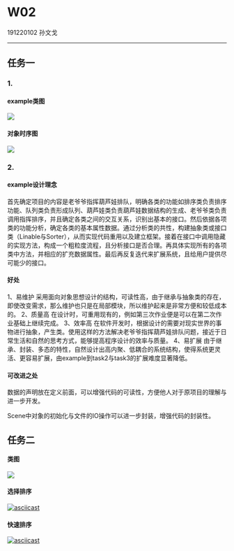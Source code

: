 # W02

191220102  孙文戈

------



## 任务一

### 1.

#### example类图

![](http://www.plantuml.com/plantuml/proxy?cache=no&src=https://raw.githubusercontent.com/jwork-2021/jw02-OraOraOra0ra/master/example/class.puml)

#### 对象时序图

![](http://www.plantuml.com/plantuml/proxy?cache=no&src=https://raw.githubusercontent.com/jwork-2021/jw02-OraOraOra0ra/master/example/timeline.puml)

### 2.

#### example设计理念

​	首先确定项目的内容是老爷爷指挥葫芦娃排队，明确各类的功能如排序类负责排序功能、队列类负责形成队列、葫芦娃类负责葫芦娃数据结构的生成、老爷爷类负责调用指挥排序，并且确定各类之间的交互关系，识别出基本的接口。然后依据各项类的功能分析，确定各类的基本属性数据。通过分析类的共性，构建抽象类或接口类（Linable与Sorter），从而实现代码重用以及建立框架。接着在接口中调用隐藏的实现方法，构成一个粗粒度流程，且分析接口是否合理。再具体实现所有的各项类中方法，并相应的扩充数据属性。最后再反复迭代来扩展系统，且给用户提供尽可能少的接口。

#### 好处

1、易维护
采用面向对象思想设计的结构，可读性高，由于继承与抽象类的存在，即使改变需求，那么维护也只是在局部模块，所以维护起来是非常方便和较低成本的。
2、质量高
在设计时，可重用现有的，例如第三次作业便是可以在第二次作业基础上继续完成。
3、效率高
在软件开发时，根据设计的需要对现实世界的事物进行抽象，产生类。使用这样的方法解决老爷爷指挥葫芦娃排队问题，接近于日常生活和自然的思考方式，能够提高程序设计的效率与质量。
4、易扩展
由于继承、封装、多态的特性，自然设计出高内聚、低耦合的系统结构，使得系统更灵活、更容易扩展，由example到task2与task3的扩展难度显著降低。

#### 可改进之处

数据的声明放在定义前面，可以增强代码的可读性，方便他人对于原项目的理解与进一步开发。

Scene中对象的初始化与文件的IO操作可以进一步封装，增强代码的封装性。



## 任务二

#### 类图

![](http://www.plantuml.com/plantuml/proxy?cache=no&src=https://raw.githubusercontent.com/jwork-2021/jw02-OraOraOra0ra/master/s191220102/src/task2/class.puml)

#### 选择排序

[![asciicast](https://asciinema.org/a/438161.svg)](https://asciinema.org/a/438161)

#### 快速排序

[![asciicast](https://asciinema.org/a/438236.svg)](https://asciinema.org/a/438236)


